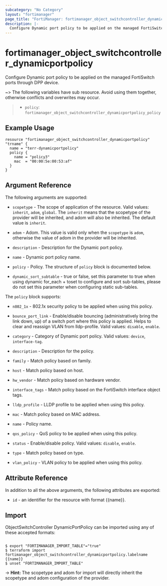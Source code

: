 ```yaml
---
subcategory: "No Category"
layout: "fortimanager"
page_title: "FortiManager: fortimanager_object_switchcontroller_dynamicportpolicy"
description: |-
  Configure Dynamic port policy to be applied on the managed FortiSwitch ports through DPP device.
---
```


# fortimanager_object_switchcontroller_dynamicportpolicy
Configure Dynamic port policy to be applied on the managed FortiSwitch ports through DPP device.

~> The following variables have sub resource. Avoid using them together, otherwise conflicts and overwrites may occur.
>- `policy`: `fortimanager_object_switchcontroller_dynamicportpolicy_policy`



## Example Usage

```hcl
resource "fortimanager_object_switchcontroller_dynamicportpolicy" "trname" {
  name = "terr-dynamicportpolicy"
  policy {
    name = "policy3"
    mac  = "00:00:5e:00:53:af"
  }
}
```

## Argument Reference


The following arguments are supported:

* `scopetype` - The scope of application of the resource. Valid values: `inherit`, `adom`, `global`. The `inherit` means that the scopetype of the provider will be inherited, and adom will also be inherited. The default value is `inherit`.
* `adom` - Adom. This value is valid only when the `scopetype` is `adom`, otherwise the value of adom in the provider will be inherited.

* `description` - Description for the Dynamic port policy.
* `name` - Dynamic port policy name.
* `policy` - Policy. The structure of `policy` block is documented below.
* `dynamic_sort_subtable` - true or false, set this parameter to true when using dynamic for_each + toset to configure and sort sub-tables, please do not set this parameter when configuring static sub-tables.

The `policy` block supports:

* `n802_1x` - 802.1x security policy to be applied when using this policy.
* `bounce_port_link` - Enable/disable bouncing (administratively bring the link down, up) of a switch port where this policy is applied. Helps to clear and reassign VLAN from lldp-profile. Valid values: `disable`, `enable`.

* `category` - Category of Dynamic port policy. Valid values: `device`, `interface-tag`.

* `description` - Description for the policy.
* `family` - Match policy based on family.
* `host` - Match policy based on host.
* `hw_vendor` - Match policy based on hardware vendor.
* `interface_tags` - Match policy based on the FortiSwitch interface object tags.
* `lldp_profile` - LLDP profile to be applied when using this policy.
* `mac` - Match policy based on MAC address.
* `name` - Policy name.
* `qos_policy` - QoS policy to be applied when using this policy.
* `status` - Enable/disable policy. Valid values: `disable`, `enable`.

* `type` - Match policy based on type.
* `vlan_policy` - VLAN policy to be applied when using this policy.


## Attribute Reference

In addition to all the above arguments, the following attributes are exported:
* `id` - an identifier for the resource with format {{name}}.

## Import

ObjectSwitchController DynamicPortPolicy can be imported using any of these accepted formats:
```

$ export "FORTIMANAGER_IMPORT_TABLE"="true"
$ terraform import fortimanager_object_switchcontroller_dynamicportpolicy.labelname {{name}}
$ unset "FORTIMANAGER_IMPORT_TABLE"
```
-> **Hint:** The scopetype and adom for import will directly inherit the scopetype and adom configuration of the provider.

